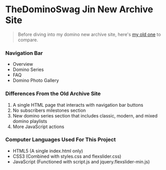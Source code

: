 # TheDominoSwag Jin New Archive Site
> Before diving into my domino new archive site, here's [my old one](https://jaemin-jin-95.github.io/Domino-Toppling-Old-Archive-Site/) to compare.

### Navigation Bar
- Overview
- Domino Series
- FAQ
- Domino Photo Gallery

### Differences From the Old Archive Site
1. A single HTML page that interacts with navigation bar buttons
2. No subscribers milestones section
3. New domino series section that includes classic, modern, and mixed domino
playlists
4. More JavaScript actions

### Computer Languages Used For This Project
- HTML5 (A single index.html only)
- CSS3 (Combined with styles.css and flexslider.css)
- JavaScript (Functioned with script.js and jquery.flexslider-min.js)
